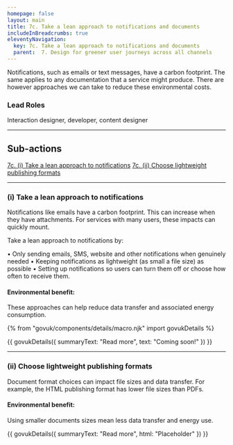 ```yaml
---
homepage: false
layout: main
title: 7c. Take a lean approach to notifications and documents
includeInBreadcrumbs: true
eleventyNavigation:
  key: 7c. Take a lean approach to notifications and documents
  parent:  7. Design for greener user journeys across all channels
---
```


Notifications, such as emails or text messages, have a carbon footprint. The same applies to any documentation that a service might produce. There are however approaches we can take to reduce these environmental costs.

### Lead Roles

Interaction designer, developer, content designer

* * *

## Sub-actions

[7c. (i) Take a lean approach to notifications](#(i)-take-a-lean-approach-to-notifications)
[7c. (ii) Choose lightweight publishing formats](#(ii)-choose-lightweight-publishing-formats)
* * *

###  (i) Take a lean approach to notifications

Notifications like emails have a carbon footprint. This can increase when they have attachments. For services with many users, these impacts can quickly mount.

Take a lean approach to notifications by:

• Only sending emails, SMS, website and other notifications when genuinely needed
• Keeping notifications as lightweight (as small a file size) as possible
• Setting up notifications so users can turn them off or choose how often to receive them.  

#### Environmental benefit: 
These approaches can help reduce data transfer and associated energy consumption.

{% from "govuk/components/details/macro.njk" import govukDetails %}

{{ govukDetails({
  summaryText: "Read more",
  text: "Coming soon!"
}) }}
* * *

###  (ii) Choose lightweight publishing formats

Document format choices can impact file sizes and data transfer. For example, the HTML publishing format has lower file sizes than PDFs.

#### Environmental benefit: 
Using smaller documents sizes mean less data transfer and energy use.

{{ govukDetails({
  summaryText: "Read more",
  html: "Placeholder"
}) }}
